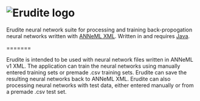 ![Erudite logo](http://adam-lara.com/wp-content/uploads/2013/10/erudite-logo.png)
=======

Erudite neural network suite for processing and training back-propogation neural networks written with 
<a href="https://github.com/adam-nnl/ANNeML" target="_blank">ANNeML XML</a>. Written in and
requires <a href="http://www.oracle.com/technetwork/java/javase/downloads/index.html" target="_blank">Java</a>.

=======

Erudite is intended to be used with neural network files written in ANNeML v1 XML. The application can train the neural networks
using manually entered training sets or premade .csv training sets. Erudite can save the resulting neural networks back to ANNeML
XML. Erudite can also processing neural networks with test data, either entered manually or from a premade .csv test set.

